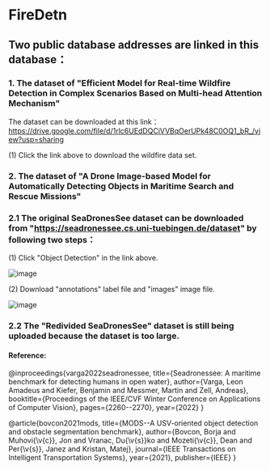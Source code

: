 # FireDetn
## Two public database addresses are linked in this database：

### 1. The dataset of "Efficient Model for Real-time Wildfire Detection in Complex Scenarios Based on Multi-head Attention Mechanism"

The dataset can be downloaded at this link：https://drive.google.com/file/d/1rlc6UEdDQCiVVBqOerUPk48C0OQ1_bR_/view?usp=sharing

  (1) Click the link above to download the wildfire data set.


### 2. The dataset of "A Drone Image-based Model for Automatically Detecting Objects in Maritime Search and Rescue Missions"

### 2.1 The original SeaDronesSee dataset can be downloaded from "https://seadronessee.cs.uni-tuebingen.de/dataset" by following two steps：

  (1) Click "Object Detection" in the link above.
  
  ![image](https://user-images.githubusercontent.com/86814222/201453589-03ea9315-7154-4e9f-8972-853a04481b1d.png)
  
  (2) Download "annotations" label file and "images" image file.
  
  ![image](https://user-images.githubusercontent.com/86814222/201453613-0494c329-63db-4ca2-8657-3705e0f812df.png)

  
### 2.2 The "Redivided SeaDronesSee" dataset is still being uploaded because the dataset is too large.
  

#### Reference:

@inproceedings{varga2022seadronessee,
title={Seadronessee: A maritime benchmark for detecting humans in open water},
author={Varga, Leon Amadeus and Kiefer, Benjamin and Messmer, Martin and Zell, Andreas},
booktitle={Proceedings of the IEEE/CVF Winter Conference on Applications of Computer Vision},
pages={2260--2270},
year={2022} }


@article{bovcon2021mods,
title={MODS--A USV-oriented object detection and obstacle segmentation benchmark},
author={Bovcon, Borja and Muhovi{\v{c}}, Jon and Vranac, Du{\v{s}}ko and Mozeti{\v{c}}, Dean and Per{\v{s}}, Janez and Kristan, Matej},
journal={IEEE Transactions on Intelligent Transportation Systems},
year={2021},
publisher={IEEE} }
